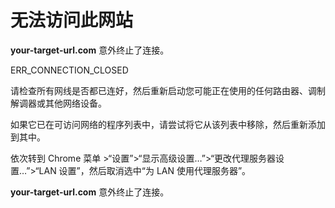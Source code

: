 #  无法访问此网站

**your-target-url.com** 意外终止了连接。

ERR_CONNECTION_CLOSED

请检查所有网线是否都已连好，然后重新启动您可能正在使用的任何路由器、调制解调器或其他网络设备。

如果它已在可访问网络的程序列表中，请尝试将它从该列表中移除，然后重新添加到其中。

依次转到 Chrome 菜单 >“设置”>“显示高级设置…”>“更改代理服务器设置…”>“LAN 设置”，然后取消选中“为 LAN 使用代理服务器”。

**your-target-url.com** 意外终止了连接。
